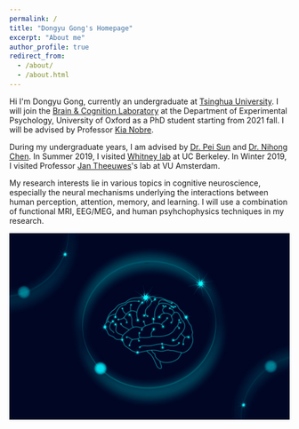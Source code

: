 ```yaml
---
permalink: /
title: "Dongyu Gong's Homepage"
excerpt: "About me"
author_profile: true
redirect_from: 
  - /about/
  - /about.html
---
```

Hi I'm Dongyu Gong, currently an undergraduate at [Tsinghua University](tsinghua.edu.cn). I will join the [Brain & Cognition Laboratory](http://www.brainandcognition.org/) at the Department of Experimental Psychology, University of Oxford as a PhD student starting from 2021 fall. I will be advised by Professor [Kia Nobre](https://www.psy.ox.ac.uk/team/kia-nobre-1).

During my undergraduate years, I am advised by [Dr. Pei Sun](http://www.psych.tsinghua.edu.cn/xlxxen/info/1073/1132.htm) and [Dr. Nihong Chen](http://www.psych.tsinghua.edu.cn/xlxxen/info/1072/1100.htm). In Summer 2019, I visited [Whitney lab]() at UC Berkeley. In Winter 2019, I visited Professor [Jan Theeuwes](https://www.vupsy.nl/staff-members/jan-theeuwes/)'s lab at VU Amsterdam.

My research interests lie in various topics in cognitive neuroscience, especially the neural mechanisms underlying the interactions between human perception, attention, memory, and learning. I will use a combination of functional MRI, EEG/MEG, and human psyhchophysics techniques in my research.

![Brain](/images/brain.jpg)
